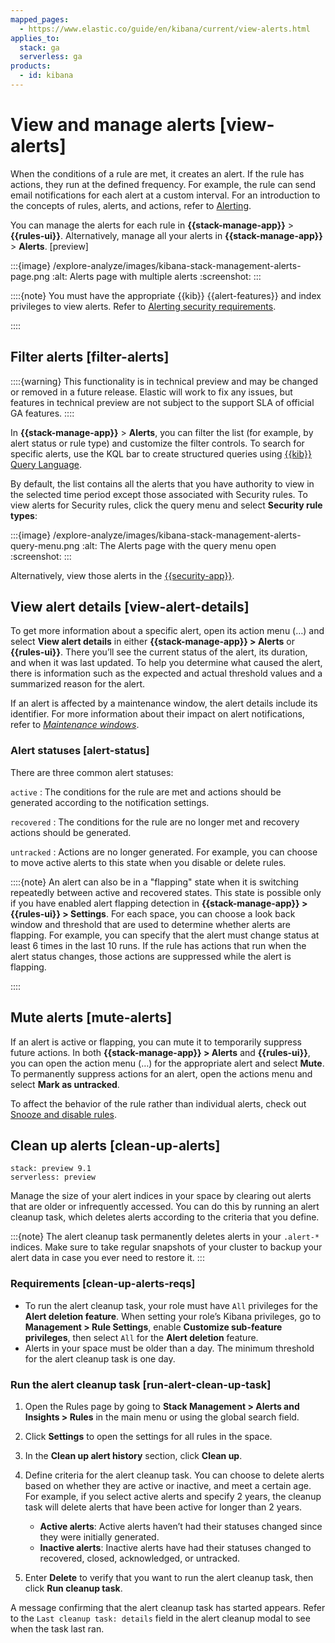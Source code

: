```yaml
---
mapped_pages:
  - https://www.elastic.co/guide/en/kibana/current/view-alerts.html
applies_to:
  stack: ga
  serverless: ga
products:
  - id: kibana
---
```


# View and manage alerts [view-alerts]

When the conditions of a rule are met, it creates an alert. If the rule has actions, they run at the defined frequency. For example, the rule can send email notifications for each alert at a custom interval. For an introduction to the concepts of rules, alerts, and actions, refer to [Alerting](../alerts.md).

You can manage the alerts for each rule in **{{stack-manage-app}}** > **{{rules-ui}}**. Alternatively, manage all your alerts in **{{stack-manage-app}}** > **Alerts**. [preview]

:::{image} /explore-analyze/images/kibana-stack-management-alerts-page.png
:alt: Alerts page with multiple alerts
:screenshot:
:::

::::{note}
You must have the appropriate {{kib}} {{alert-features}} and index privileges to view alerts. Refer to [Alerting security requirements](alerting-setup.md#alerting-security).

::::

## Filter alerts [filter-alerts]

::::{warning}
This functionality is in technical preview and may be changed or removed in a future release. Elastic will work to fix any issues, but features in technical preview are not subject to the support SLA of official GA features.
::::

In **{{stack-manage-app}}** > **Alerts**, you can filter the list (for example, by alert status or rule type) and customize the filter controls. To search for specific alerts, use the KQL bar to create structured queries using [{{kib}} Query Language](../../query-filter/languages/kql.md).

By default, the list contains all the alerts that you have authority to view in the selected time period except those associated with Security rules. To view alerts for Security rules, click the query menu and select **Security rule types**:

:::{image} /explore-analyze/images/kibana-stack-management-alerts-query-menu.png
:alt: The Alerts page with the query menu open
:screenshot:
:::

Alternatively, view those alerts in the [{{security-app}}](../../../solutions/security/detect-and-alert/manage-detection-alerts.md).

## View alert details [view-alert-details]

To get more information about a specific alert, open its action menu (…) and select **View alert details** in either **{{stack-manage-app}} > Alerts** or **{{rules-ui}}**. There you’ll see the current status of the alert, its duration, and when it was last updated. To help you determine what caused the alert, there is information such as the expected and actual threshold values and a summarized reason for the alert.

If an alert is affected by a maintenance window, the alert details include its identifier. For more information about their impact on alert notifications, refer to [*Maintenance windows*](maintenance-windows.md).

### Alert statuses [alert-status]

There are three common alert statuses:

`active`
:   The conditions for the rule are met and actions should be generated according to the notification settings.

`recovered`
:   The conditions for the rule are no longer met and recovery actions should be generated.

`untracked`
:   Actions are no longer generated. For example, you can choose to move active alerts to this state when you disable or delete rules.

::::{note}
An alert can also be in a "flapping" state when it is switching repeatedly between active and recovered states. This state is possible only if you have enabled alert flapping detection in **{{stack-manage-app}} > {{rules-ui}} > Settings**. For each space, you can choose a look back window and threshold that are used to determine whether alerts are flapping. For example, you can specify that the alert must change status at least 6 times in the last 10 runs. If the rule has actions that run when the alert status changes, those actions are suppressed while the alert is flapping.

::::

## Mute alerts [mute-alerts]

If an alert is active or flapping, you can mute it to temporarily suppress future actions. In both **{{stack-manage-app}} > Alerts** and **{{rules-ui}}**, you can open the action menu (…) for the appropriate alert and select **Mute**. To permanently suppress actions for an alert, open the actions menu and select **Mark as untracked**.

To affect the behavior of the rule rather than individual alerts, check out [Snooze and disable rules](create-manage-rules.md#controlling-rules).

## Clean up alerts [clean-up-alerts]

```{applies_to}
stack: preview 9.1 
serverless: preview
```

Manage the size of your alert indices in your space by clearing out alerts that are older or infrequently accessed. You can do this by running an alert cleanup task, which deletes alerts according to the criteria that you define.

:::{note}
The alert cleanup task permanently deletes alerts in your `.alert-*` indices. Make sure to take regular snapshots of your cluster to backup your alert data in case you ever need to restore it.
:::

### Requirements [clean-up-alerts-reqs]

* To run the alert cleanup task, your role must have `All` privileges for the **Alert deletion feature**. When setting your role’s Kibana privileges, go to **Management > Rule Settings**, enable **Customize sub-feature privileges**, then select `All` for the **Alert deletion** feature.
* Alerts in your space must be older than a day. The minimum threshold for the alert cleanup task is one day.  

### Run the alert cleanup task [run-alert-clean-up-task]

1. Open the Rules page by going to **Stack Management > Alerts and Insights > Rules** in the main menu or using the global search field.
2. Click **Settings** to open the settings for all rules in the space.
3. In the **Clean up alert history** section, click **Clean up**.
4. Define criteria for the alert cleanup task. You can choose to delete alerts based on whether they are active or inactive, and meet a certain age. For example, if you select active alerts and specify 2 years, the cleanup task will delete alerts that have been active for longer than 2 years. 

   * **Active alerts**: Active alerts haven’t had their statuses changed since they were initially generated. 
   * **Inactive alerts**: Inactive alerts have had their statuses changed to recovered, closed, acknowledged, or untracked. 

5. Enter **Delete** to verify that you want to run the alert cleanup task, then click **Run cleanup task**.  

A message confirming that the alert cleanup task has started appears. Refer to the `Last cleanup task: details` field in the alert cleanup modal to see when the task last ran.

